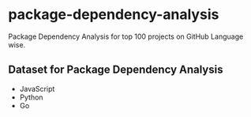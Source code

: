 # package-dependency-analysis
Package Dependency Analysis for top 100 projects on GitHub Language wise.

## Dataset for Package Dependency Analysis

- JavaScript
- Python
- Go
